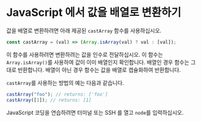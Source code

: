# JavaScript 에서 값을 배열로 변환하기

값을 배열로 변환하려면 아래 제공된 `castArray` 함수를 사용하십시오.

```js
const castArray = (val) => (Array.isArray(val) ? val : [val]);
```

이 함수를 사용하려면 변환하려는 값을 인수로 전달하십시오. 이 함수는 `Array.isArray()`를 사용하여 값이 이미 배열인지 확인합니다. 배열인 경우 함수는 그대로 반환합니다. 배열이 아닌 경우 함수는 값을 배열로 캡슐화하여 반환합니다.

`castArray`를 사용하는 방법의 예는 다음과 같습니다.

```js
castArray("foo"); // returns: ['foo']
castArray([1]); // returns: [1]
```

JavaScript 코딩을 연습하려면 터미널 또는 SSH 를 열고 `node`를 입력하십시오.
